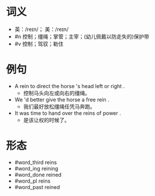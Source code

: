 # 词义
- 英：/reɪn/； 美：/reɪn/
- #n 控制；缰绳；掌管；主宰；(幼儿佩戴以防走失的)保护带
- #v 控制；驾驭；勒住
# 例句
- A rein to direct the horse 's head left or right .
	- 控制马头向左或向右的缰绳。
- We 'd better give the horse a free rein .
	- 我们最好放松缰绳任凭马奔跑。
- It was time to hand over the reins of power .
	- 是该让权的时候了。
# 形态
- #word_third reins
- #word_ing reining
- #word_done reined
- #word_pl reins
- #word_past reined
